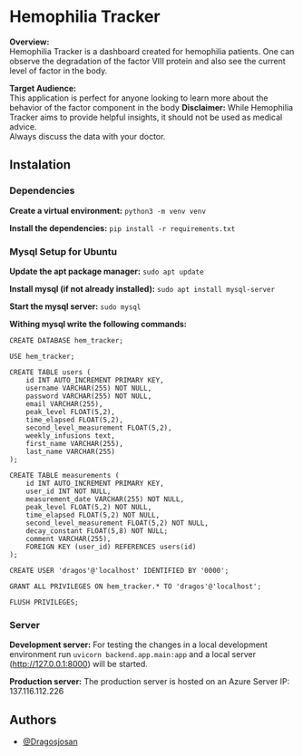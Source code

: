 
# Hemophilia Tracker
**Overview:**  
Hemophilia Tracker is a dashboard created for hemophilia patients.
One can observe the degradation of the factor VIII protein and also see the current level of factor in the body.


**Target Audience:**  
This application is perfect for anyone looking to learn more about the behavior of the factor component in the body
**Disclaimer:** 
While Hemophilia Tracker aims to provide helpful insights, it should not be used as medical advice.  
Always discuss the data with your doctor.

## Instalation
### Dependencies
**Create a virtual environment:**
`python3 -m venv venv`

**Install the dependencies:**
`pip install -r requirements.txt`

### Mysql Setup for Ubuntu
**Update the apt package manager:**
`sudo apt update`

**Install mysql (if not already installed):**
`sudo apt install mysql-server`

**Start the mysql server:**
`sudo mysql`

**Withing mysql write the following commands:**
```
CREATE DATABASE hem_tracker;

USE hem_tracker;

CREATE TABLE users (
    id INT AUTO_INCREMENT PRIMARY KEY,
    username VARCHAR(255) NOT NULL,
    password VARCHAR(255) NOT NULL,
    email VARCHAR(255),
    peak_level FLOAT(5,2),
    time_elapsed FLOAT(5,2),
    second_level_measurement FLOAT(5,2),
    weekly_infusions text,
    first_name VARCHAR(255),
    last_name VARCHAR(255)
);

CREATE TABLE measurements (
    id INT AUTO_INCREMENT PRIMARY KEY,
    user_id INT NOT NULL,
    measurement_date VARCHAR(255) NOT NULL,
    peak_level FLOAT(5,2) NOT NULL,
    time_elapsed FLOAT(5,2) NOT NULL,
    second_level_measurement FLOAT(5,2) NOT NULL,
    decay_constant FLOAT(5,8) NOT NULL;
    comment VARCHAR(255),
    FOREIGN KEY (user_id) REFERENCES users(id)
);

CREATE USER 'dragos'@'localhost' IDENTIFIED BY '0000';

GRANT ALL PRIVILEGES ON hem_tracker.* TO 'dragos'@'localhost';

FLUSH PRIVILEGES;
```


### Server
**Development server:** 
For testing the changes in a local development environment run `uvicorn backend.app.main:app` and a local server (http://127.0.0.1:8000) will be started.


**Production server:**
The production server is hosted on an Azure Server IP: 137.116.112.226


## Authors
- [@Dragosjosan](https://github.com/Dragosjosan)

